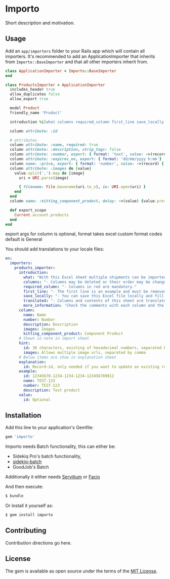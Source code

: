 # Importo

Short description and motivation.

## Usage

Add an `app/importers` folder to your Rails app which will contain all importers.
It's recommended to add an ApplicationImporter that inherits from `Importo::BaseImporter` and that all other importers inherit from.

```ruby
class ApplicationImporter < Importo::BaseImporter
end
```

```ruby
class ProductsImporter < ApplicationImporter
  includes_header true
  allow_duplicates false
  allow_export true

  model Product
  friendly_name 'Product'

  introduction %i[what columns required_column first_line save_locally translated more_information]

  column attribute: :id

  # attributes
  column attribute: :name, required: true
  column attribute: :description, strip_tags: false
  column attribute: :number, export: { format: 'text', value: ->(record) { record.number }, example: 'FLAG-NLD-001' }, style: {b: true}
  column attribute: :expires_on, export: { format: 'dd/mm/yyyy h:mm'}
  column name: :price, export: { format: 'number', value: ->(record) { record.price } }
  column attribute: :images do |value|
    value.split(',').map do |image|
      uri = URI.parse(image)

      { filename: File.basename(uri.to_s), io: URI.open(uri) }
    end
  end
  column name: :kitting_component_product, delay: ->(value) {value.present? ? 5 : 0 }

  def export_scope
    Current.account.products
  end
end
```
export args for column is optional, format takes excel custom format codes default is General  

You should add translations to your locale files:

```yaml
en:
  importers:
    products_importer:
      introduction:
        what: "With this Excel sheet multiple shipments can be imported at once. Mind the following:"
        columns: "- Columns may be deleted or their order may be changed."
        required_column: "- Columns in red are mandatory."
        first_line: "- The first line is an example and must be removed."
        save_locally: "- You can save this Excel file locally and fill it in partially, so you can re-use it."
        translated: "- Columns and contents of this sheet are translated based on your locale, make sure you import in the same locale as you download the sample file."
        more_information: 'Check the comments with each column and the "Explanation" sheet for more information.'
      column:
        name: Name
        number: Number
        description: Description
        images: Images
        kitting_component_product: Component Product
      # Shown in note in import sheet
      hint:
        id: 36 characters, existing of hexadecimal numbers, separated by dashes
        images: Allows multiple image urls, separated by comma
      # Below items are show in explanation sheet
      explanation:
        id: Record-id, only needed if you want to update an existing record
      example:
        id: 12345678-1234-1234-1234-123456789012
        name: TEST-123
        number: TEST-123
        description: Test product
      value:
        id: Optional

```

## Installation

Add this line to your application's Gemfile:

```ruby
gem 'importo'
```

Importo needs Batch functionality, this can either be:
- Sidekiq Pro's batch functionality,
- [sidekiq-batch](https://github.com/entdec/sidekiq-batch)
- GoodJob's Batch 

Additionally it either needs [Servitium](https://github.com/entdec/servitium) or [Facio](https://github.com/entdec/facio)

And then execute:

```bash
$ bundle
```

Or install it yourself as:

```bash
$ gem install importo
```

## Contributing

Contribution directions go here.

## License

The gem is available as open source under the terms of the [MIT License](http://opensource.org/licenses/MIT).
